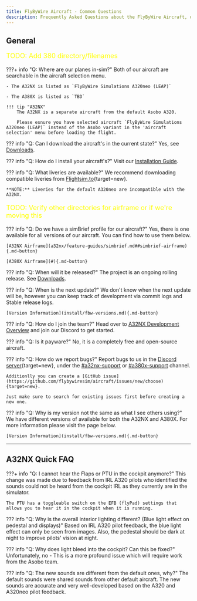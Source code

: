```yaml
---
title: FlyByWire Aircraft - Common Questions 
description: Frequently Asked Questions about the FlyByWire Aircraft, detailing features, installation, and troubleshooting.
---
```


## General

<p style="color:yellow; font-size:18px;">TODO: Add 380 directory/filenames</p>

???+ info "Q: Where are our planes in-sim?"
    Both of our aircraft are searchable in the aircraft selection menu. 

    - The A32NX is listed as `FlyByWire Simulations A320neo (LEAP)`

    - The A380X is listed as `TBD`

    !!! tip "A32NX"
        The A32NX is a separate aircraft from the default Asobo A320. 

        Please esnure you have selected aircraft `FlyByWire Simulations A320neo (LEAP)` instead of the Asobo variant in the 'aircraft selection' menu before loading the flight.

??? info "Q: Can I download the aircraft's in the current state?"
    Yes, see [Downloads](install/installation.md#downloads).

??? info "Q: How do I install your aircraft's?"
    Visit our [Installation Guide](install/installation.md).

??? info "Q: What liveries are available?"
    We recommend downloading compatible liveries from [Flightsim.to](https://flightsim.to/c/liveries/flybywire-a32nx/){target=new}.

    **NOTE:** Liveries for the default A320neo are incompatible with the A32NX. 
<p style="color:yellow; font-size:18px;">TODO: Verify other directories for airframe or if we're moving this</p>
??? info "Q: Do we have a simBrief profile for our aircraft?"
    Yes, there is one available for all versions of our aircraft. You can find how to use them below.

    [A32NX Airframe](a32nx/feature-guides/simbrief.md##simbrief-airframe){.md-button}

    [A380X Airframe](#){.md-button}

??? info "Q: When will it be released?"
    The project is an ongoing rolling release. See [Downloads](install/installation.md#downloads).

??? info "Q: When is the next update?"
    We don't know when the next update will be, however you can keep track of development via commit logs and Stable release logs.

    [Version Information](install/fbw-versions.md){.md-button}

??? info "Q: How do I join the team?"
    Head over to [A32NX Development Overview](../dev-corner/dev-guide/index.md) and join our Discord to get started.

??? info "Q: Is it payware?"
    No, it is a completely free and open-source aircraft.

??? info "Q: How do we report bugs?"
    Report bugs to us in the [Discord server](https://discord.gg/flybywire){target=new}, under the [#a32nx-support](https://discord.com/channels/738864299392630914/785976111875751956) or [#a380x-support](https://discord.com/channels/738864299392630914/1296889278332145714) channel. 

    Additionlly you can create a [GitHub issue](https://github.com/flybywiresim/aircraft/issues/new/choose){target=new}.

    Just make sure to search for existing issues first before creating a new one.

??? info "Q: Why is my version not the same as what I see others using?"
    We have different versions of available for both the A32NX and A380X. For more information please visit the page below.

    [Version Information](install/fbw-versions.md){.md-button}

---

## A32NX Quick FAQ

???+ info "Q: I cannot hear the Flaps or PTU in the cockpit anymore?"
    This change was made due to feedback from IRL A320 pilots who identified the sounds could not be heard from the cockpit IRL as they currently are in the simulator.

    The PTU has a toggleable switch on the EFB (flyPad) settings that allows you to hear it in the cockpit when it is running.

??? info "Q: Why is the overall interior lighting different? (Blue light effect on pedestal and displays)"
    Based on IRL A320 pilot feedback, the blue light effect can only be seen from images. Also, the pedestal should be dark at night to improve pilots' vision at night.

??? info "Q: Why does light bleed into the cockpit? Can this be fixed?"
    Unfortunately, no - This is a more profound issue which will require work from the Asobo team.

??? info "Q: The new sounds are different from the default ones, why?"
    The default sounds were shared sounds from other default aircraft. The new sounds are accurate and very well-developed based on the A320 and A320neo pilot feedback.

